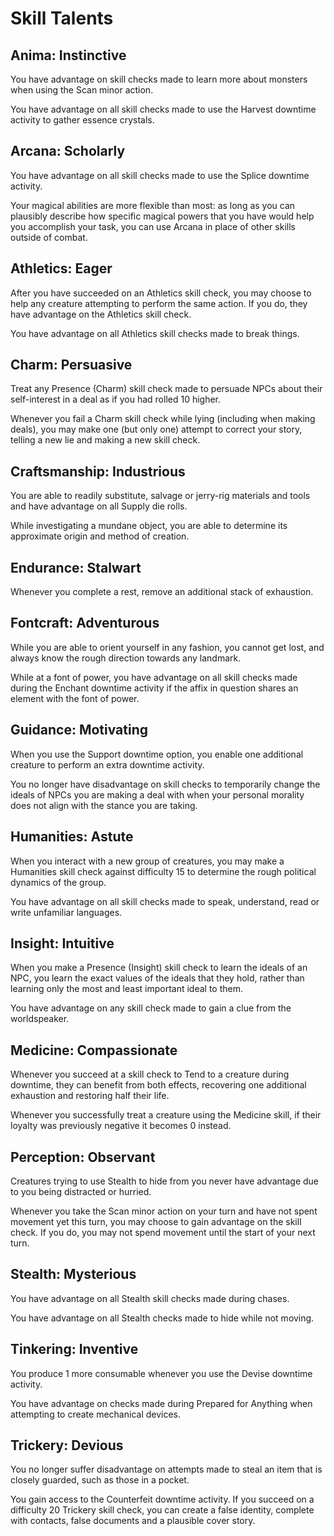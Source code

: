 # Skill Talents

## Anima: Instinctive

You have advantage on skill checks made to learn more about monsters when using the Scan minor action.

You have advantage on all skill checks made to use the Harvest downtime activity to gather essence crystals.

## Arcana: Scholarly

You have advantage on all skill checks made to use the Splice downtime activity.

Your magical abilities are more flexible than most: as long as you can plausibly describe how specific magical powers that you have would help you accomplish your task, you can use Arcana in place of other skills outside of combat.

## Athletics: Eager

After you have succeeded on an Athletics skill check, you may choose to help any creature attempting to perform the same action. If you do, they have advantage on the Athletics skill check.

You have advantage on all Athletics skill checks made to break things.

## Charm: Persuasive

Treat any Presence (Charm) skill check made to persuade NPCs about their self-interest in a deal as if you had rolled 10 higher.

Whenever you fail a Charm skill check while lying (including when making deals), you may make one (but only one) attempt to correct your story, telling a new lie and making a new skill check.

## Craftsmanship: Industrious

You are able to readily substitute, salvage or jerry-rig materials and tools and have advantage on all Supply die rolls.

While investigating a mundane object, you are able to determine its approximate origin and method of creation.

## Endurance: Stalwart

Whenever you complete a rest, remove an additional stack of exhaustion.

## Fontcraft: Adventurous

While you are able to orient yourself in any fashion, you cannot get lost, and always know the rough direction towards any landmark.

While at a font of power, you have advantage on all skill checks made during the Enchant downtime activity if the affix in question shares an element with the font of power.

## Guidance: Motivating

When you use the Support downtime option, you enable one additional creature to perform an extra downtime activity.

You no longer have disadvantage on skill checks to temporarily change the ideals of NPCs you are making a deal with when your personal morality does not align with the stance you are taking.

## Humanities: Astute

When you interact with a new group of creatures, you may make a Humanities skill check against difficulty 15 to determine the rough political dynamics of the group.

You have advantage on all skill checks made to speak, understand, read or write unfamiliar languages.

## Insight: Intuitive

When you make a Presence (Insight) skill check to learn the ideals of an NPC, you learn the exact values of the ideals that they hold, rather than learning only the most and least important ideal to them.

You have advantage on any skill check made to gain a clue from the worldspeaker.

## Medicine: Compassionate

Whenever you succeed at a skill check to Tend to a creature during downtime, they can benefit from both effects, recovering one additional exhaustion and restoring half their life.

Whenever you successfully treat a creature using the Medicine skill, if their loyalty was previously negative it becomes 0 instead.

## Perception: Observant

Creatures trying to use Stealth to hide from you never have advantage due to you being distracted or hurried.

Whenever you take the Scan minor action on your turn and have not spent movement yet this turn, you may choose to gain advantage on the skill check. If you do, you may not spend movement until the start of your next turn.

## Stealth: Mysterious

You have advantage on all Stealth skill checks made during chases.

You have advantage on all Stealth checks made to hide while not moving.

## Tinkering: Inventive

You produce 1 more consumable whenever you use the Devise downtime activity.

You have advantage on checks made during Prepared for Anything when attempting to create mechanical devices.

## Trickery: Devious

You no longer suffer disadvantage on attempts made to steal an item that is closely guarded, such as those in a pocket.

You gain access to the Counterfeit downtime activity. If you succeed on a difficulty 20 Trickery skill check, you can create a false identity, complete with contacts, false documents and a plausible cover story.
